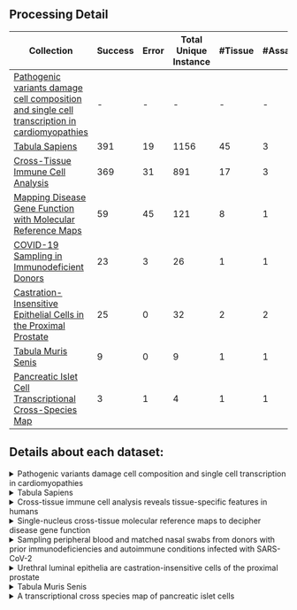 ## Processing Detail

| Collection | Success | Error | Total Unique Instance | #Tissue | #Assay | #Cells |
| ---------- | ------- | ----- | --------------- | ------ | ------- | --------- | 
| [Pathogenic variants damage cell composition and single cell transcription in cardiomyopathies](https://cellxgene.cziscience.com/collections/e75342a8-0f3b-4ec5-8ee1-245a23e0f7cb) | - | - | - | - | - | 881.081 |
| [Tabula Sapiens](https://cellxgene.cziscience.com/collections/e5f58829-1a66-40b5-a624-9046778e74f5) | 391 | 19 | 1156 | 45 | 3 | 483152 |
| [Cross-Tissue Immune Cell Analysis](https://cellxgene.cziscience.com/collections/62ef75e4-cbea-454e-a0ce-998ec40223d3) | 369 | 31 | 891 | 17 | 3 | 329762 |
| [Mapping Disease Gene Function with Molecular Reference Maps](https://cellxgene.cziscience.com/collections/a3ffde6c-7ad2-498a-903c-d58e732f7470) | 59 | 45 | 121 | 8 | 1 | 209126 |
| [COVID-19 Sampling in Immunodeficient Donors](https://cellxgene.cziscience.com/collections/eb735cc9-d0a7-48fa-b255-db726bf365af) | 23 | 3 | 26 | 1 | 1 | 97499 |
| [Castration-Insensitive Epithelial Cells in the Proximal Prostate](https://cellxgene.cziscience.com/collections/fbc5881f-1ee3-4ffe-8095-35e15e1a08fc) | 25 | 0 | 32 | 2  | 2 | 47435 |
| [Tabula Muris Senis](https://cellxgene.cziscience.com/collections/0b9d8a04-bb9d-44da-aa27-705bb65b54eb) | 9 | 0 | 9 | 1 | 1 | 28867 |
| [Pancreatic Islet Cell Transcriptional Cross-Species Map](https://cellxgene.cziscience.com/collections/0a77d4c0-d5d0-40f0-aa1a-5e1429bcbd7e) | 3 | 1 | 4 | 1 | 1 | 26474 |

## Details about each dataset:
<details>
  <summary>Pathogenic variants damage cell composition and single cell transcription in cardiomyopathies</summary>
  
  - **Dataset Name**: DCM/ACM heart cell atlas: All cells
  - **Tissue**: 
      <details> 
        <summary> 4 Tissues </summary>
          apex of heart, heart left ventricle, heart right ventricle, interventricular septum
      </details>
  - **Disease**: 
      <details> 
        <summary> Normal, 3 Diseases </summary>
          arrhythmogenic right ventricular cardiomyopathy, dilated cardiomyopathy, non-compaction cardiomyopathy
      </details>
  - **Assay**: 10x 3' v2, 10x 3' v3
  - **Organism**: Homo sapiens
  - **Cells**: 881.081
  - **Contact**: [Norbert Hübner](mailto:nhuebner@mdc-berlin.de)
  - **Publication**: [Reichart et al. (2022) Science](https://doi.org/10.1126/science.abo1984)
  - [**Cellxgene Link**](https://cellxgene.cziscience.com/collections/e75342a8-0f3b-4ec5-8ee1-245a23e0f7cb)
</details>

<details>
  <summary>Tabula Sapiens</summary>
  
  - **Dataset Name**: Tabula Sapiens - All Cells
  - **Tissue**: 
      <details> 
        <summary> 45 Tissues </summary>
          adipose tissue, anterior part of tongue, aorta, bladder organ, blood, bone marrow, cardiac atrium, cardiac ventricle, conjunctiva, cornea, coronary artery, endocrine pancreas, endometrium, exocrine pancreas, eye, inguinal lymph node, kidney, lacrimal gland, large intestine, liver, lung, lymph node, mammary gland, muscle of abdomen, muscle of pelvic diaphragm, muscle tissue, myometrium, parotid gland, posterior part of tongue, prostate gland, rectus abdominis muscle, retinal neural layer, sclera, skin of abdomen, skin of body, skin of chest, small intestine, spleen, subcutaneous adipose tissue, sublingual gland, thymus, tongue, trachea, uterus, vasculature
      </details>
  - **Disease**: Normal
  - **Assay**: 10x 3' v3, 10x 5' transcription profiling, Smart-seq2
  - **Organism**: Homo sapiens
  - **Cells**: 483.152
  - **Contact**: [Angela Pisco](mailto:angela.pisco@czbiohub.org)
  - **Publication**: [The Tabula Sapiens Consortium* et al. (2022) Science](https://www.science.org/doi/10.1126/science.abl4896)
  - [**Cellxgene Link**](https://cellxgene.cziscience.com/collections/e5f58829-1a66-40b5-a624-9046778e74f5)
</details>

<details>
  <summary>Cross-tissue immune cell analysis reveals tissue-specific features in humans</summary>
  
  - **Dataset Name**: Global
  - **Tissue**: 
      <details>
        <summary> 17 Tissues </summary>
        blood, bone marrow, caecum, duodenum, ileum, jejunal epithelium, lamina propria, liver, lung, mesenteric lymph node, omentum, sigmoid colon, skeletal muscle tissue, spleen, thoracic lymph node, thymus, transverse colon
      </details> 
  - **Disease**: Normal
  - **Assay**: 10x 3' v3, 10x 5' v1, 10x 5' v2
  - **Organism**: Homo sapiens
  - **Cells**: 329.762
  - **Contact**: [Sarah Teichmann](mailto:st9@sanger.ac.uk)
  - **Publication**: [Domínguez Conde et al. (2022) Science](https://www.science.org/doi/10.1126/science.abl5197)
  - [**Cellxgene Link**](https://cellxgene.cziscience.com/collections/62ef75e4-cbea-454e-a0ce-998ec40223d3)
</details>

<details>
  <summary>Single-nucleus cross-tissue molecular reference maps to decipher disease gene function</summary>
  
  - **Dataset Name**: Single-nucleus cross-tissue molecular reference maps to decipher disease gene function
  - **Tissue**: 
      <details>
        <summary> 8 Tissues </summary>
        anterior wall of left ventricle, breast, esophagus muscularis mucosa, gastrocnemius, lingula of left lung, mucosa, prostate gland, skin of leg
      </details> 
  - **Disease**: Normal
  - **Assay**: 10x 3' v2
  - **Organism**: Homo sapiens
  - **Cells**: 209.126
  - **Contact**: [Aviv Regev](mailto:aviv.regev.sc@gmail.com)
  - **Publication**: [Eraslan et al. (2022) Science](https://www.science.org/doi/10.1126/science.abl4290)
  - [**Cellxgene Link**](https://cellxgene.cziscience.com/collections/a3ffde6c-7ad2-498a-903c-d58e732f7470)
</details>

<details>
  <summary>Sampling peripheral blood and matched nasal swabs from donors with prior immunodeficiencies and autoimmune conditions infected with SARS-CoV-2</summary>
  
  - **Dataset Name**: Autoimmunity PBMCs
  - **Tissue**: Blood
  - **Disease**: COVID-19
  - **Assay**: 10x 5' v1
  - **Organism**: Homo sapiens
  - **Cells**: 97.499
  - **Contact**: [Roser Vento-Tormo](mailto:rv4@sanger.ac.uk)
  - **Publication**: [Chan Zuckerberg Initiative Single-Cell COVID-19 Consortia et al. (2020) medRxiv](https://doi.org/10.1101/2020.11.20.20227355)
  - [**Cellxgene Link**](https://cellxgene.cziscience.com/collections/eb735cc9-d0a7-48fa-b255-db726bf365af)
</details>

<details>
  <summary>Urethral luminal epithelia are castration-insensitive cells of the proximal prostate</summary>
  
  - **Dataset Name**: Urethral luminal epithelia are castration-insensitive cells of the proximal prostate - All Mouse Cells
  - **Tissue**: Prostate gland, Urethra
  - **Disease**: Normal
  - **Assay**: 10x 3' v2, 10x 3' v3
  - **Organism**: Mus musculus
  - **Cells**: 47.435
  - **Contact**: [Douglas Strand](mailto:Douglas.Strand@UTSouthwestern.edu)
  - **Publication**: [Joseph et al. (2020) Prostate](https://doi.org/10.1002/pros.24020)
  - [**Cellxgene Link**](https://cellxgene.cziscience.com/collections/fbc5881f-1ee3-4ffe-8095-35e15e1a08fc)
</details>

<details>
  <summary>Tabula Muris Senis</summary>
  
  - **Dataset Name**: Limb muscle - A single-cell transcriptomic atlas characterizes ageing tissues in the mouse - 10x
  - **Tissue**: Limb muscle
  - **Disease**: Normal
  - **Assay**: 10x 3' v2
  - **Organism**: Mus musculus
  - **Cells**: 28.867
  - **Contact**: [Spyros Darmanis](mailto:spyros.darmanis@czbiohub.org)
  - **Publication**: [The Tabula Muris Consortium et al. (2020) Nature](https://doi.org/10.1038/s41586-020-2496-1)
  - [**Cellxgene Link**](https://cellxgene.cziscience.com/collections/0b9d8a04-bb9d-44da-aa27-705bb65b54eb)
</details>

<details>
  <summary>A transcriptional cross species map of pancreatic islet cells</summary>
  
  - **Dataset Name**: Human pancreatic islet cells
  - **Tissue**: Islet of Langerhans
  - **Disease**: Normal
  - **Assay**: 10x 3' v2
  - **Organism**: Homo sapiens
  - **Cells**: 26.474
  - **Contact**: [Fabian Theis](mailto:fabian.theis@helmholtz-muenchen.de)
  - **Publication**: [Tritschler et al. (2022) Molecular Metabolism](https://doi.org/10.1016/j.molmet.2022.101595)
  - [**Cellxgene Link**](https://cellxgene.cziscience.com/collections/0a77d4c0-d5d0-40f0-aa1a-5e1429bcbd7e)
</details>
